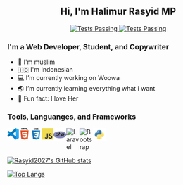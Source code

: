 <p align="center">
 <h2 align="center">Hi, I'm Halimur Rasyid MP</h2>
</p>

<p align="center">
    <a href="https://www.instagram.com/accidh/" target="_blank">
      <img alt="Tests Passing" src="https://img.shields.io/badge/instagram-C13584?style=for-the-badge&logo=instagram&logoColor=ffffff" />
    </a>
    <a href="https://medium.com/@qodr.achidh/about" target="_blank">
      <img alt="Tests Passing" src="https://img.shields.io/badge/medium-black?style=for-the-badge&logo=medium&logoColor=ffffff" />
    </a>
  </p>

### I'm a Web Developer, Student, and Copywriter

- :mosque: I'm muslim
- :indonesia: I'm Indonesian
- :computer: I’m currently working on Woowa
- :earth_asia: I’m currently learning everything what i want
- :ring: Fun fact: I love Her


### Tools, Languanges, and Frameworks

[<img align="left" alt="Visual Studio Code" width="26px" src="https://raw.githubusercontent.com/github/explore/80688e429a7d4ef2fca1e82350fe8e3517d3494d/topics/visual-studio-code/visual-studio-code.png" />][vscodeplaylist]
[<img align="left" alt="HTML" width="26px" src="https://raw.githubusercontent.com/github/explore/80688e429a7d4ef2fca1e82350fe8e3517d3494d/topics/html/html.png" />][htmlplaylist]
[<img align="left" alt="CSS" width="26px" src="https://raw.githubusercontent.com/github/explore/80688e429a7d4ef2fca1e82350fe8e3517d3494d/topics/css/css.png" />][cssplaylist]
[<img align="left" alt="JavaScript" width="26px" src="https://raw.githubusercontent.com/github/explore/80688e429a7d4ef2fca1e82350fe8e3517d3494d/topics/javascript/javascript.png" />][jsplaylist]
[<img align="left" alt="PHP" width="30px" src="https://raw.githubusercontent.com/github/explore/80688e429a7d4ef2fca1e82350fe8e3517d3494d/topics/php/php.png" />][phpplaylist]
[<img align="left" alt="Laravel" width="30px" src="https://raw.githubusercontent.com/laravel/art/master/laravel-logo.png" />][laravelplaylist]
[<img align="left" alt="Bootsrap" width="30px" src="https://getbootstrap.com/docs/5.1/assets/brand/bootstrap-logo-shadow.png" />][bstrapplaylist]
[<img align="left" alt="PHP" width="30px" src="https://raw.githubusercontent.com/github/explore/80688e429a7d4ef2fca1e82350fe8e3517d3494d/topics/python/python.png" />][pyplaylist]

<br/>
<br/>
<br/>

[![Rasyid2027's GitHub stats](https://github-readme-stats.vercel.app/api?username=rasyid2027&show_icons=true&theme=tokyonight)](https://github.com/rasyid2027)

[![Top Langs](https://github-readme-stats.vercel.app/api/top-langs/?username=rasyid2027&layout=compact)](https://github.com/rasyid2027)












[vscodeplaylist]: https://www.youtube.com/playlist?list=PLj6YeMhvp2S5UgiQnBfvD7XgOMKs3O_G6
[htmlplaylist]: https://www.youtube.com/watch?v=pQN-pnXPaVg
[cssplaylist]: https://www.youtube.com/watch?v=1Rs2ND1ryYc
[jsplaylist]: https://www.youtube.com/watch?v=PkZNo7MFNFg
[phpplaylist]: https://www.youtube.com/watch?v=OK_JCtrrv-c
[laravelplaylist]: https://www.youtube.com/playlist?list=PLcjapmjyX17hJZ-shzRMxTus0aMw0EVVB
[bstrapplaylist]: https://www.youtube.com/playlist?list=PL4cUxeGkcC9joIM91nLzd_qaH_AimmdAR
[pyplaylist]:https://www.youtube.com/watch?v=rfscVS0vtbw